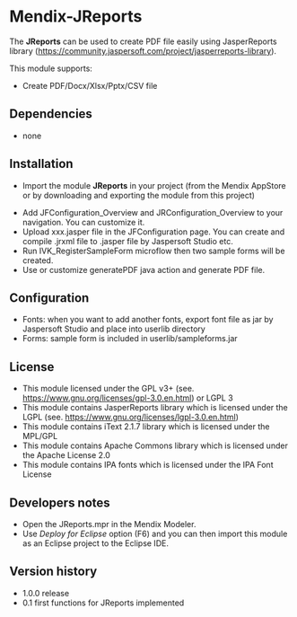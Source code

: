 # Mendix-JReports

The **JReports** can be used to create PDF file easily using JasperReports library (https://community.jaspersoft.com/project/jasperreports-library).

This module supports:

- Create PDF/Docx/Xlsx/Pptx/CSV file


## Dependencies
* none


## Installation
* Import the module **JReports** in your project (from the Mendix AppStore or by downloading and exporting the module from this project)

- Add JFConfiguration_Overview and JRConfiguration_Overview to your navigation. You can customize it.
- Upload xxx.jasper file in the JFConfiguration page. You can create and compile .jrxml file to .jasper file by Jaspersoft Studio etc.
- Run IVK_RegisterSampleForm microflow then two sample forms will be created.
- Use or customize generatePDF java action and generate PDF file.


## Configuration
- Fonts: when you want to add another fonts, export font file as jar by Jaspersoft Studio and place into userlib directory
- Forms: sample form is included in userlib/sampleforms.jar


## License
- This module licensed under the GPL v3+ (see. https://www.gnu.org/licenses/gpl-3.0.en.html) or LGPL 3
- This module contains JasperReports library which is licensed under the LGPL (see. https://www.gnu.org/licenses/lgpl-3.0.en.html)
- This module contains iText 2.1.7 library which is licensed under the MPL/GPL
- This module contains Apache Commons library which is licensed under the Apache License 2.0
- This module contains IPA fonts which is licensed under the IPA Font License


## Developers notes
* Open the JReports.mpr in the Mendix Modeler.
* Use *Deploy for Eclipse* option (F6) and you can then import this module as an Eclipse project to the Eclipse IDE.


## Version history
- 1.0.0 release
- 0.1 first functions for JReports implemented
